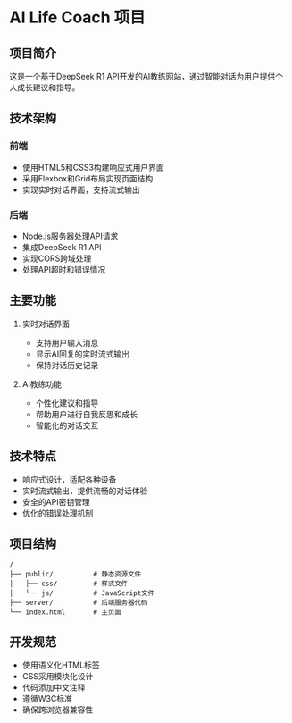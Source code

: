 # AI Life Coach 项目

## 项目简介
这是一个基于DeepSeek R1 API开发的AI教练网站，通过智能对话为用户提供个人成长建议和指导。

## 技术架构
### 前端
- 使用HTML5和CSS3构建响应式用户界面
- 采用Flexbox和Grid布局实现页面结构
- 实现实时对话界面，支持流式输出

### 后端
- Node.js服务器处理API请求
- 集成DeepSeek R1 API
- 实现CORS跨域处理
- 处理API超时和错误情况

## 主要功能
1. 实时对话界面
   - 支持用户输入消息
   - 显示AI回复的实时流式输出
   - 保持对话历史记录

2. AI教练功能
   - 个性化建议和指导
   - 帮助用户进行自我反思和成长
   - 智能化的对话交互

## 技术特点
- 响应式设计，适配各种设备
- 实时流式输出，提供流畅的对话体验
- 安全的API密钥管理
- 优化的错误处理机制

## 项目结构
```
/
├── public/          # 静态资源文件
│   ├── css/         # 样式文件
│   └── js/          # JavaScript文件
├── server/          # 后端服务器代码
└── index.html       # 主页面
```

## 开发规范
- 使用语义化HTML标签
- CSS采用模块化设计
- 代码添加中文注释
- 遵循W3C标准
- 确保跨浏览器兼容性